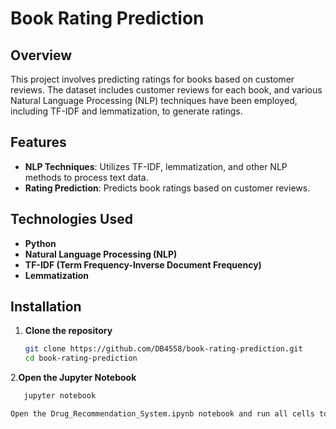 # Book Rating Prediction

## Overview
This project involves predicting ratings for books based on customer reviews. The dataset includes customer reviews for each book, and various Natural Language Processing (NLP) techniques have been employed, including TF-IDF and lemmatization, to generate ratings.

## Features
- **NLP Techniques**: Utilizes TF-IDF, lemmatization, and other NLP methods to process text data.
- **Rating Prediction**: Predicts book ratings based on customer reviews.

## Technologies Used
- **Python**
- **Natural Language Processing (NLP)**
- **TF-IDF (Term Frequency-Inverse Document Frequency)**
- **Lemmatization**

## Installation

1. **Clone the repository**
   ```bash
   git clone https://github.com/DB4558/book-rating-prediction.git
   cd book-rating-prediction

2.**Open the Jupyter Notebook**

   ```bash
      jupyter notebook

Open the Drug_Recommendation_System.ipynb notebook and run all cells to train the model and get recommendations.

